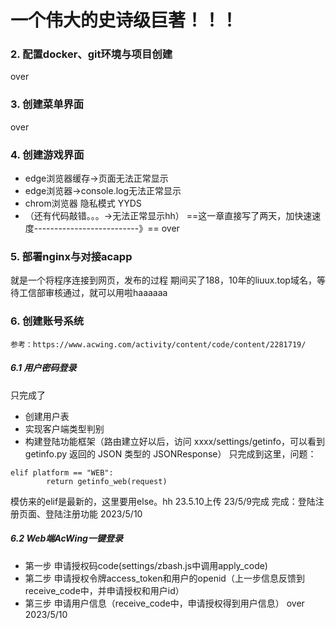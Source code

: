 # 一个伟大的史诗级巨著！！！
### 2. 配置docker、git环境与项目创建
over
### 3. 创建菜单界面
over
### 4. 创建游戏界面
* edge浏览器缓存->页面无法正常显示
* edge浏览器->console.log无法正常显示
* chrom浏览器 隐私模式 YYDS
* （还有代码敲错。。。->无法正常显示hh）
==这一章直接写了两天，加快速速度--------------------------》==
over
### 5. 部署nginx与对接acapp
就是一个将程序连接到网页，发布的过程
期间买了188，10年的liuux.top域名，等待工信部审核通过，就可以用啦haaaaaa
### 6. 创建账号系统
`参考：https://www.acwing.com/activity/content/code/content/2281719/`
##### 6.1 用户密码登录
只完成了 
* 创建用户表
* 实现客户端类型判别
* 构建登陆功能框架（路由建立好以后，访问 xxxx/settings/getinfo，可以看到 getinfo.py 返回的 JSON 类型的 JSONResponse）
只完成到这里，问题：
```shell
elif platform == "WEB":
        return getinfo_web(request)
```
模仿来的elif是最新的，这里要用else。hh
23.5.10上传
23/5/9完成
完成：登陆注册页面、登陆注册功能
2023/5/10
##### 6.2 Web端AcWing一键登录
* 第一步 申请授权码code(settings/zbash.js中调用apply_code)
* 第二步 申请授权令牌access_token和用户的openid（上一步信息反馈到receive_code中，并申请授权和用户id）
* 第三步 申请用户信息（receive_code中，申请授权得到用户信息）
over   2023/5/10